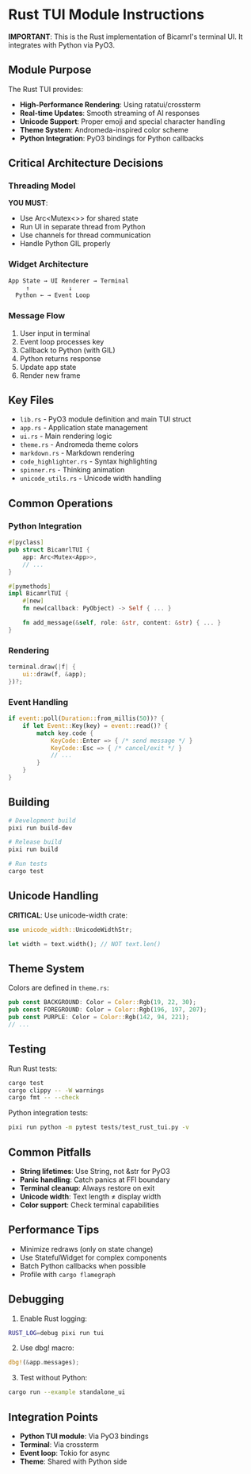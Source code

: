 # Rust TUI Module Instructions

**IMPORTANT**: This is the Rust implementation of Bicamrl's terminal UI. It integrates with Python via PyO3.

## Module Purpose

The Rust TUI provides:
- **High-Performance Rendering**: Using ratatui/crossterm
- **Real-time Updates**: Smooth streaming of AI responses
- **Unicode Support**: Proper emoji and special character handling
- **Theme System**: Andromeda-inspired color scheme
- **Python Integration**: PyO3 bindings for Python callbacks

## Critical Architecture Decisions

### Threading Model
**YOU MUST**:
- Use Arc<Mutex<>> for shared state
- Run UI in separate thread from Python
- Use channels for thread communication
- Handle Python GIL properly

### Widget Architecture
```rust
App State → UI Renderer → Terminal
     ↑           ↓
  Python ← → Event Loop
```

### Message Flow
1. User input in terminal
2. Event loop processes key
3. Callback to Python (with GIL)
4. Python returns response
5. Update app state
6. Render new frame

## Key Files

- `lib.rs` - PyO3 module definition and main TUI struct
- `app.rs` - Application state management
- `ui.rs` - Main rendering logic
- `theme.rs` - Andromeda theme colors
- `markdown.rs` - Markdown rendering
- `code_highlighter.rs` - Syntax highlighting
- `spinner.rs` - Thinking animation
- `unicode_utils.rs` - Unicode width handling

## Common Operations

### Python Integration
```rust
#[pyclass]
pub struct BicamrlTUI {
    app: Arc<Mutex<App>>,
    // ...
}

#[pymethods]
impl BicamrlTUI {
    #[new]
    fn new(callback: PyObject) -> Self { ... }

    fn add_message(&self, role: &str, content: &str) { ... }
}
```

### Rendering
```rust
terminal.draw(|f| {
    ui::draw(f, &app);
})?;
```

### Event Handling
```rust
if event::poll(Duration::from_millis(50))? {
    if let Event::Key(key) = event::read()? {
        match key.code {
            KeyCode::Enter => { /* send message */ }
            KeyCode::Esc => { /* cancel/exit */ }
            // ...
        }
    }
}
```

## Building

```bash
# Development build
pixi run build-dev

# Release build
pixi run build

# Run tests
cargo test
```

## Unicode Handling

**CRITICAL**: Use unicode-width crate:
```rust
use unicode_width::UnicodeWidthStr;

let width = text.width(); // NOT text.len()
```

## Theme System

Colors are defined in `theme.rs`:
```rust
pub const BACKGROUND: Color = Color::Rgb(19, 22, 30);
pub const FOREGROUND: Color = Color::Rgb(196, 197, 207);
pub const PURPLE: Color = Color::Rgb(142, 94, 221);
// ...
```

## Testing

Run Rust tests:
```bash
cargo test
cargo clippy -- -W warnings
cargo fmt -- --check
```

Python integration tests:
```bash
pixi run python -m pytest tests/test_rust_tui.py -v
```

## Common Pitfalls

- **String lifetimes**: Use String, not &str for PyO3
- **Panic handling**: Catch panics at FFI boundary
- **Terminal cleanup**: Always restore on exit
- **Unicode width**: Text length ≠ display width
- **Color support**: Check terminal capabilities

## Performance Tips

- Minimize redraws (only on state change)
- Use StatefulWidget for complex components
- Batch Python callbacks when possible
- Profile with `cargo flamegraph`

## Debugging

1. Enable Rust logging:
```bash
RUST_LOG=debug pixi run tui
```

2. Use dbg! macro:
```rust
dbg!(&app.messages);
```

3. Test without Python:
```bash
cargo run --example standalone_ui
```

## Integration Points

- **Python TUI module**: Via PyO3 bindings
- **Terminal**: Via crossterm
- **Event loop**: Tokio for async
- **Theme**: Shared with Python side
